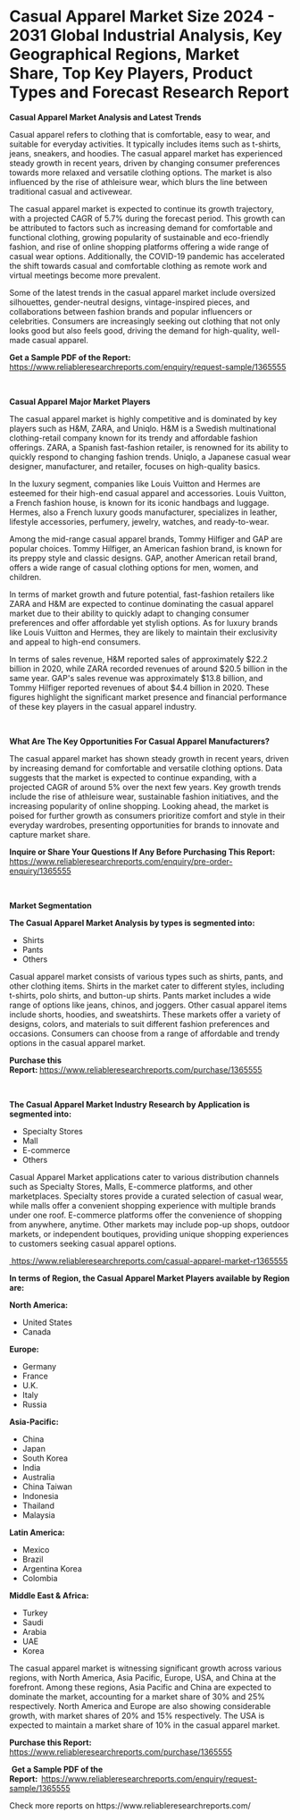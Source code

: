 <p><h1>Casual Apparel Market Size 2024 - 2031 Global Industrial Analysis, Key Geographical Regions, Market Share, Top Key Players, Product Types and Forecast Research Report</h1></p><p><strong>Casual Apparel Market Analysis and Latest Trends</strong></p>
<p><p>Casual apparel refers to clothing that is comfortable, easy to wear, and suitable for everyday activities. It typically includes items such as t-shirts, jeans, sneakers, and hoodies. The casual apparel market has experienced steady growth in recent years, driven by changing consumer preferences towards more relaxed and versatile clothing options. The market is also influenced by the rise of athleisure wear, which blurs the line between traditional casual and activewear.</p><p>The casual apparel market is expected to continue its growth trajectory, with a projected CAGR of 5.7% during the forecast period. This growth can be attributed to factors such as increasing demand for comfortable and functional clothing, growing popularity of sustainable and eco-friendly fashion, and rise of online shopping platforms offering a wide range of casual wear options. Additionally, the COVID-19 pandemic has accelerated the shift towards casual and comfortable clothing as remote work and virtual meetings become more prevalent.</p><p>Some of the latest trends in the casual apparel market include oversized silhouettes, gender-neutral designs, vintage-inspired pieces, and collaborations between fashion brands and popular influencers or celebrities. Consumers are increasingly seeking out clothing that not only looks good but also feels good, driving the demand for high-quality, well-made casual apparel.</p></p>
<p><strong>Get a Sample PDF of the Report:&nbsp;</strong> <a href="https://www.reliableresearchreports.com/enquiry/request-sample/1365555">https://www.reliableresearchreports.com/enquiry/request-sample/1365555</a></p>
<p>&nbsp;</p>
<p><strong>Casual Apparel Major Market Players</strong></p>
<p><p>The casual apparel market is highly competitive and is dominated by key players such as H&M, ZARA, and Uniqlo. H&M is a Swedish multinational clothing-retail company known for its trendy and affordable fashion offerings. ZARA, a Spanish fast-fashion retailer, is renowned for its ability to quickly respond to changing fashion trends. Uniqlo, a Japanese casual wear designer, manufacturer, and retailer, focuses on high-quality basics.</p><p>In the luxury segment, companies like Louis Vuitton and Hermes are esteemed for their high-end casual apparel and accessories. Louis Vuitton, a French fashion house, is known for its iconic handbags and luggage. Hermes, also a French luxury goods manufacturer, specializes in leather, lifestyle accessories, perfumery, jewelry, watches, and ready-to-wear.</p><p>Among the mid-range casual apparel brands, Tommy Hilfiger and GAP are popular choices. Tommy Hilfiger, an American fashion brand, is known for its preppy style and classic designs. GAP, another American retail brand, offers a wide range of casual clothing options for men, women, and children.</p><p>In terms of market growth and future potential, fast-fashion retailers like ZARA and H&M are expected to continue dominating the casual apparel market due to their ability to quickly adapt to changing consumer preferences and offer affordable yet stylish options. As for luxury brands like Louis Vuitton and Hermes, they are likely to maintain their exclusivity and appeal to high-end consumers.</p><p>In terms of sales revenue, H&M reported sales of approximately $22.2 billion in 2020, while ZARA recorded revenues of around $20.5 billion in the same year. GAP's sales revenue was approximately $13.8 billion, and Tommy Hilfiger reported revenues of about $4.4 billion in 2020. These figures highlight the significant market presence and financial performance of these key players in the casual apparel industry.</p></p>
<p>&nbsp;</p>
<p><strong>What Are The Key Opportunities For Casual Apparel Manufacturers?</strong></p>
<p><p>The casual apparel market has shown steady growth in recent years, driven by increasing demand for comfortable and versatile clothing options. Data suggests that the market is expected to continue expanding, with a projected CAGR of around 5% over the next few years. Key growth trends include the rise of athleisure wear, sustainable fashion initiatives, and the increasing popularity of online shopping. Looking ahead, the market is poised for further growth as consumers prioritize comfort and style in their everyday wardrobes, presenting opportunities for brands to innovate and capture market share.</p></p>
<p><strong>Inquire or Share Your Questions If Any Before Purchasing This Report:</strong> <a href="https://www.reliableresearchreports.com/enquiry/pre-order-enquiry/1365555">https://www.reliableresearchreports.com/enquiry/pre-order-enquiry/1365555</a></p>
<p>&nbsp;</p>
<p><strong>Market Segmentation</strong></p>
<p><strong>The Casual Apparel Market Analysis by types is segmented into:</strong></p>
<p><ul><li>Shirts</li><li>Pants</li><li>Others</li></ul></p>
<p><p>Casual apparel market consists of various types such as shirts, pants, and other clothing items. Shirts in the market cater to different styles, including t-shirts, polo shirts, and button-up shirts. Pants market includes a wide range of options like jeans, chinos, and joggers. Other casual apparel items include shorts, hoodies, and sweatshirts. These markets offer a variety of designs, colors, and materials to suit different fashion preferences and occasions. Consumers can choose from a range of affordable and trendy options in the casual apparel market.</p></p>
<p><strong>Purchase this Report:&nbsp;</strong><a href="https://www.reliableresearchreports.com/purchase/1365555">https://www.reliableresearchreports.com/purchase/1365555</a></p>
<p>&nbsp;</p>
<p><strong>The Casual Apparel Market Industry Research by Application is segmented into:</strong></p>
<p><ul><li>Specialty Stores</li><li>Mall</li><li>E-commerce</li><li>Others</li></ul></p>
<p><p>Casual Apparel Market applications cater to various distribution channels such as Specialty Stores, Malls, E-commerce platforms, and other marketplaces. Specialty stores provide a curated selection of casual wear, while malls offer a convenient shopping experience with multiple brands under one roof. E-commerce platforms offer the convenience of shopping from anywhere, anytime. Other markets may include pop-up shops, outdoor markets, or independent boutiques, providing unique shopping experiences to customers seeking casual apparel options.</p></p>
<p><a href="https://www.reliableresearchreports.com/casual-apparel-market-r1365555">&nbsp;https://www.reliableresearchreports.com/casual-apparel-market-r1365555</a></p>
<p><strong>In terms of Region, the Casual Apparel Market Players available by Region are:</strong></p>
<p>
    <p> <strong> North America: </strong>
        <ul>
            <li>United States</li>
            <li>Canada</li>
        </ul>
        </p> 
    <p> <strong> Europe: </strong>
        <ul>
            <li>Germany</li>
            <li>France</li>
            <li>U.K.</li>
            <li>Italy</li>
            <li>Russia</li>
        </ul>
        </p> 
    <p> <strong> Asia-Pacific: </strong>
        <ul>
            <li>China</li>
            <li>Japan</li>
            <li>South Korea</li>
            <li>India</li>
            <li>Australia</li>
            <li>China Taiwan</li>
            <li>Indonesia</li>
            <li>Thailand</li>
            <li>Malaysia</li>
        </ul>
        </p> 
    <p> <strong> Latin America: </strong>
        <ul>
            <li>Mexico</li>
            <li>Brazil</li>
            <li>Argentina Korea</li>
            <li>Colombia</li>
        </ul>
        </p> 
    <p> <strong> Middle East & Africa: </strong>
        <ul>
            <li>Turkey</li>
            <li>Saudi</li>
            <li>Arabia</li>
            <li>UAE</li>
            <li>Korea</li>
        </ul>
    </p>
    </p>
<p><p>The casual apparel market is witnessing significant growth across various regions, with North America, Asia Pacific, Europe, USA, and China at the forefront. Among these regions, Asia Pacific and China are expected to dominate the market, accounting for a market share of 30% and 25% respectively. North America and Europe are also showing considerable growth, with market shares of 20% and 15% respectively. The USA is expected to maintain a market share of 10% in the casual apparel market.</p></p>
<p><strong>Purchase this Report: </strong><a href="https://www.reliableresearchreports.com/purchase/1365555">https://www.reliableresearchreports.com/purchase/1365555</a></p>
<p>&nbsp;<strong>Get a Sample PDF of the Report:&nbsp;&nbsp;</strong><a href="https://www.reliableresearchreports.com/enquiry/request-sample/1365555">https://www.reliableresearchreports.com/enquiry/request-sample/1365555</a></p>
<p><strong></strong></p>
<p>Check more reports on https://www.reliableresearchreports.com/</p>